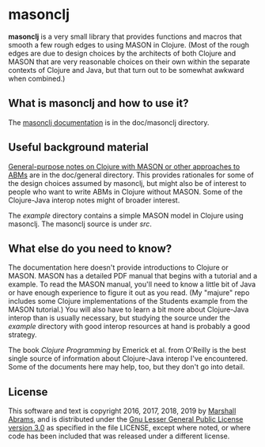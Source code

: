 masonclj
===

**masonclj** is a very small library that provides functions and macros
that smooth a few rough edges to using MASON in Clojure.  (Most of the
rough edges are due to design choices by the architects of both
Clojure and MASON that are very reasonable choices on their own within
the separate contexts of Clojure and Java, but that turn out to be
somewhat awkward when combined.)

## What is masonclj and how to use it?

The [masonclj
documentation](https://github.com/mars0i/masonclj/blob/master/doc/masonclj/README.md)
is in the doc/masonclj directory.

## Useful background material

[General-purpose notes on Clojure with MASON or other approaches to
ABMs](https://github.com/mars0i/masonclj/blob/master/doc/general/README.md)
are in the doc/general directory.  This provides rationales for some of
the design choices assumed by masonclj, but might also be of interest
to people who want to write ABMs in Clojure without MASON.  Some of
the Clojure-Java interop notes might of broader interest.

The *example* directory contains a simple MASON model in Clojure using
masonclj.  The masonclj source is under *src*.

## What else do you need to know?

The documentation here doesn't provide introductions to Clojure or
MASON.  MASON has a detailed PDF manual that begins with a tutorial and
a example. To read the MASON manual, you'll need to know a little
bit of Java or have enough experience to figure it out as you read.  (My
"majure" repo includes some Clojure implementations of the Students
example from the MASON tutorial.) You will also have to learn a bit more
about Clojure-Java interop than is usually necessary, but studying the
source under the *example* directory with good interop resources at hand
is probably a good strategy.

The book <em>Clojure Programming</em> by Emerick et al.  from O'Reilly
is the best single source of information about Clojure-Java interop I've
encountered.  Some of the documents here may help, too, but they don't
go into detail.

## License

This software and text is copyright 2016, 2017, 2018, 2019 by [Marshall
Abrams](http://members.logical.net/~marshall/), and is distributed under
the [Gnu Lesser General Public License version
3.0](https://www.gnu.org/licenses/lgpl.html) as specified in the file
LICENSE, except where noted, or where code has been included that was
released under a different license.
